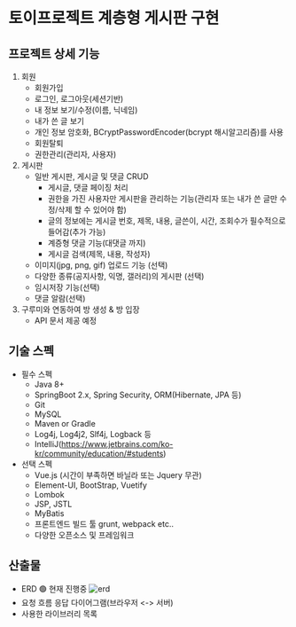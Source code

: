 
# 토이프로젝트 계층형 게시판 구현


## 프로젝트 상세 기능
1. 회원
	- 회원가입
	- 로그인, 로그아웃(세션기반)
	- 내 정보 보기/수정(이름, 닉네임)
	- 내가 쓴 글 보기
	- 개인 정보 암호화, BCryptPasswordEncoder(bcrypt 해시알고리즘)를 사용
	- 회원탈퇴
	- 권한관리(관리자, 사용자)
2. 게시판
	 - 일반 게시판, 게시글 및 댓글 CRUD
		 - 게시글, 댓글 페이징 처리
		 - 권한을 가진 사용자만 게시판을 관리하는 기능(관리자 또는 내가 쓴 글만 수정/삭제 할 수 있어야 함)
		 - 글의 정보에는 게시글 번호, 제목, 내용, 글쓴이, 시간, 조회수가 필수적으로 들어감(추가 가능)
		 - 계증형 댓글 기능(대댓글 까지)
		 - 게시글 검색(제목, 내용, 작성자)
	- 이미지(jpg, png, gif) 업로드 기능 (선택)
	- 다양한 종류(공지사항, 익명, 갤러리)의 게시판 (선택)
	- 임시저장 기능(선택)
	- 댓글 알람(선택)
3. 구루미와 연동하여 방 생성 & 방 입장
	- API 문서 제공 예정

## 기술 스펙
- 필수 스펙 
	- Java 8+
	- SpringBoot 2.x, Spring Security, ORM(Hibernate, JPA 등)
	- Git
	- MySQL
	- Maven or Gradle
	- Log4j, Log4j2, Slf4j, Logback 등
	- IntelliJ(https://www.jetbrains.com/ko-kr/community/education/#students)
- 선택 스펙
	- Vue.js (시간이 부족하면 바닐라 또는 Jquery 무관)
	- Element-UI, BootStrap, Vuetify
	- Lombok
	- JSP, JSTL
	- MyBatis
	- 프론트엔드 빌드 툴 grunt, webpack etc..
	- 다양한 오픈소스 및 프레임워크

## 산출물
- ERD
🟢 현재 진행중
![erd](erd.png)
- 요청 흐름 응답 다이어그램(브라우저 <-> 서버)
- 사용한 라이브러리 목록